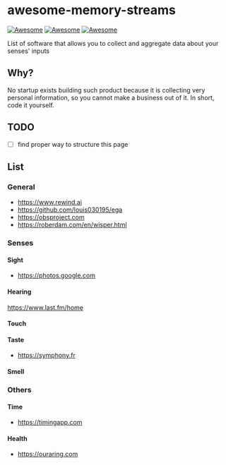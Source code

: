 # awesome-memory-streams

[![Awesome](https://awesome.re/badge.svg)](https://awesome.re)
[![Awesome](https://awesome.re/badge-flat.svg)](https://awesome.re)
[![Awesome](https://awesome.re/badge-flat2.svg)](https://awesome.re)

List of software that allows you to collect and aggregate data about your senses' inputs

## Why?

No startup exists building such product because it is collecting very personal information, so you cannot make a business out of it. In short, code it yourself.

## TODO

- [ ] find proper way to structure this page

## List

### General

- https://www.rewind.ai
- https://github.com/louis030195/ega
- https://obsproject.com
- https://roberdam.com/en/wisper.html

### Senses

#### Sight

- https://photos.google.com

#### Hearing

https://www.last.fm/home

#### Touch


#### Taste

- https://symphony.fr

#### Smell

### Others

#### Time

- https://timingapp.com

#### Health

- https://ouraring.com
